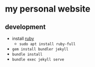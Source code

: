 # my personal website

## development

- install [ruby](https://www.ruby-lang.org/en/documentation/installation/)
	- `sudo apt install ruby-full`
- `gem install bundler jekyll`
- `bundle install`
- `bundle exec jekyll serve`
